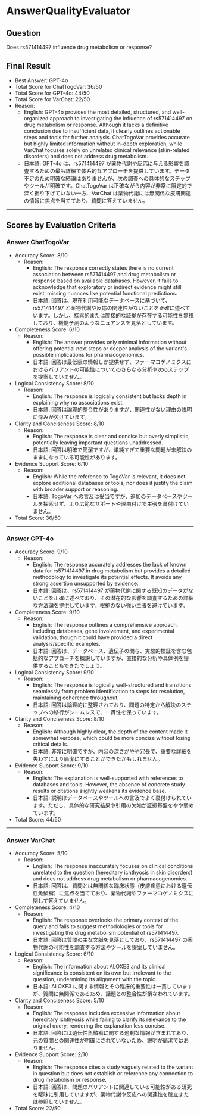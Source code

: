 # AnswerQualityEvaluator

## Question

Does rs571414497 influence drug metabolism or response?

## Final Result

- Best Answer: GPT-4o
- Total Score for ChatTogoVar: 36/50
- Total Score for GPT-4o: 44/50
- Total Score for VarChat: 22/50
- Reason:
  - English: GPT-4o provides the most detailed, structured, and well-organized approach to investigating the influence of rs571414497 on drug metabolism or response. Although it lacks a definitive conclusion due to insufficient data, it clearly outlines actionable steps and tools for further analysis. ChatTogoVar provides accurate but highly limited information without in-depth exploration, while VarChat focuses solely on unrelated clinical relevance (skin-related disorders) and does not address drug metabolism.
  - 日本語: GPT-4o は、rs571414497 が薬物代謝や反応に与える影響を調査するための最も詳細で体系的なアプローチを提供しています。データ不足のため明確な結論はありませんが、次の調査への具体的なステップやツールが明確です。ChatTogoVar は正確ながら内容が非常に限定的で深く掘り下げていない一方、VarChat は薬物代謝には無関係な皮膚関連の情報に焦点を当てており、質問に答えていません。

---

## Scores by Evaluation Criteria

### Answer ChatTogoVar
- Accuracy Score: 8/10
  - Reason: 
    - English: The response correctly states there is no current association between rs571414497 and drug metabolism or response based on available databases. However, it fails to acknowledge that exploratory or indirect evidence might still exist, missing nuances like potential functional predictions.
    - 日本語: 回答は、現在利用可能なデータベースに基づいて、rs571414497 と薬物代謝や反応の関連性がないことを正確に述べています。しかし、探索的または間接的な証拠が存在する可能性を無視しており、機能予測のようなニュアンスを見落としています。
- Completeness Score: 6/10
  - Reason: 
    - English: The answer provides only minimal information without offering potential next steps or deeper analysis of the variant's possible implications for pharmacogenomics.
    - 日本語: 回答は最低限の情報しか提供せず、ファーマコゲノミクスにおけるバリアントの可能性についてのさらなる分析や次のステップを提案していません。
- Logical Consistency Score: 8/10
  - Reason: 
    - English: The response is logically consistent but lacks depth in explaining why no associations exist.
    - 日本語: 回答は論理的整合性がありますが、関連性がない理由の説明に深みが欠けています。
- Clarity and Conciseness Score: 8/10
  - Reason: 
    - English: The response is clear and concise but overly simplistic, potentially leaving important questions unaddressed.
    - 日本語: 回答は明確で簡潔ですが、単純すぎて重要な問題が未解決のままになっている可能性があります。
- Evidence Support Score: 6/10
  - Reason: 
    - English: While the reference to TogoVar is relevant, it does not explore additional databases or tools, nor does it justify the claim with broader support or reasoning.
    - 日本語: TogoVar への言及は妥当ですが、追加のデータベースやツールを探索せず、より広範なサポートや理由付けで主張を裏付けていません。
- Total Score: 36/50

---

### Answer GPT-4o
- Accuracy Score: 9/10
  - Reason: 
    - English: The response accurately addresses the lack of known data for rs571414497 in drug metabolism but provides a detailed methodology to investigate its potential effects. It avoids any strong assertion unsupported by evidence.
    - 日本語: 回答は、rs571414497 が薬物代謝に関する既知のデータがないことを正確に述べており、その潜在的な影響を調査するための詳細な方法論を提供しています。根拠のない強い主張を避けています。
- Completeness Score: 9/10
  - Reason: 
    - English: The response outlines a comprehensive approach, including databases, gene involvement, and experimental validation, though it could have provided a direct analysis/specific examples.
    - 日本語: 回答は、データベース、遺伝子の関与、実験的検証を含む包括的なアプローチを概説していますが、直接的な分析や具体例を提供することもできたでしょう。
- Logical Consistency Score: 9/10
  - Reason: 
    - English: The response is logically well-structured and transitions seamlessly from problem identification to steps for resolution, maintaining coherence throughout.
    - 日本語: 回答は論理的に整理されており、問題の特定から解決のステップへの移行がシームレスで、一貫性を保っています。
- Clarity and Conciseness Score: 8/10
  - Reason: 
    - English: Although highly clear, the depth of the content made it somewhat verbose, which could be more concise without losing critical details.
    - 日本語: 非常に明確ですが、内容の深さがやや冗長で、重要な詳細を失わずにより簡潔にすることができたかもしれません。
- Evidence Support Score: 9/10
  - Reason: 
    - English: The explanation is well-supported with references to databases and tools. However, the absence of concrete study results or citations slightly weakens its evidence base.
    - 日本語: 説明はデータベースやツールへの言及でよく裏付けられています。ただし、具体的な研究結果や引用の欠如が証拠基盤をやや弱めています。
- Total Score: 44/50

---

### Answer VarChat
- Accuracy Score: 5/10
  - Reason: 
    - English: The response inaccurately focuses on clinical conditions unrelated to the question (hereditary ichthyosis in skin disorders) and does not address drug metabolism or pharmacogenomics.
    - 日本語: 回答は、質問とは無関係な臨床状態（皮膚疾患における遺伝性魚鱗癬）に焦点を当てており、薬物代謝やファーマコゲノミクスに関して答えていません。
- Completeness Score: 4/10
  - Reason: 
    - English: The response overlooks the primary context of the query and fails to suggest methodologies or tools for investigating the drug metabolism potential of rs571414497.
    - 日本語: 回答は質問の主な文脈を見落としており、rs571414497 の薬物代謝の可能性を調査する方法やツールを提案していません。
- Logical Consistency Score: 6/10
  - Reason: 
    - English: The information about ALOXE3 and its clinical significance is consistent on its own but irrelevant to the question, undermining its alignment with the topic.
    - 日本語: ALOXE3 に関する情報とその臨床的重要性は一貫していますが、質問に無関係であるため、話題との整合性が損なわれています。
- Clarity and Conciseness Score: 5/10
  - Reason: 
    - English: The response includes excessive information about hereditary ichthyosis while failing to clarify its relevance to the original query, rendering the explanation less concise.
    - 日本語: 回答には遺伝性魚鱗癬に関する過剰な情報が含まれており、元の質問との関連性が明確にされていないため、説明が簡潔ではありません。
- Evidence Support Score: 2/10
  - Reason: 
    - English: The response cites a study vaguely related to the variant in question but does not establish or reference any connection to drug metabolism or response.
    - 日本語: 回答は、問題のバリアントに関連している可能性がある研究を曖昧に引用していますが、薬物代謝や反応への関連性を確立または参照していません。
- Total Score: 22/50